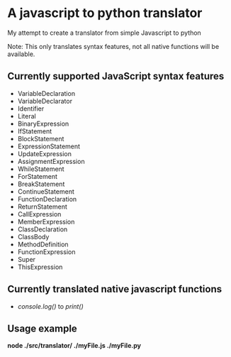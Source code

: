 # A javascript to python translator 
My attempt to create a translator from simple Javascript to python

Note: This only translates syntax features, not all native functions will be available.
## Currently supported JavaScript syntax features
- VariableDeclaration
- VariableDeclarator
- Identifier
- Literal
- BinaryExpression
- IfStatement
- BlockStatement
- ExpressionStatement
- UpdateExpression
- AssignmentExpression
- WhileStatement
- ForStatement
- BreakStatement
- ContinueStatement
- FunctionDeclaration
- ReturnStatement
- CallExpression
- MemberExpression
- ClassDeclaration
- ClassBody
- MethodDefinition
- FunctionExpression
- Super
- ThisExpression
## Currently translated native javascript functions
- *console.log()* to *print()*
## Usage example 
**node ./src/translator/ ./myFile.js ./myFile.py**
